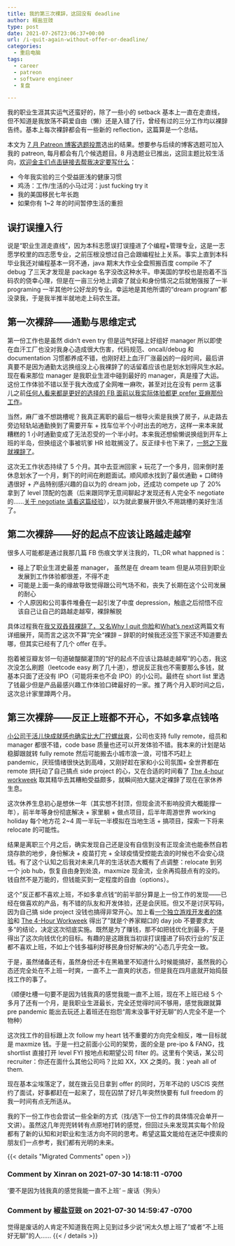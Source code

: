 ```yaml
---
title: 我的第三次裸辞，这回没有 deadline
author: 椒盐豆豉
type: post
date: 2021-07-26T23:06:37+00:00
url: /i-quit-again-without-offer-or-deadline/
categories:
  - 重启电脑
tags:
  - career
  - patreon
  - software engineer
  - 复盘

---
```

我的职业生涯其实运气还蛮好的，除了一些小的 setback 基本上一直在走直线，但不知道是我放荡不羁爱自由（懒）还是入错了行，曾经有过的三分工作均以裸辞告终。基本上每次裸辞都会有一些新的 reflection，这篇算是一个总结。

本文为 [7 月 Patreon 博客选题投票](https://www.patreon.com/posts/53481862)选出的结果。想要参与后续的博客选题可加入我的 patreon, 每月都会有几个候选题目。8 月选题业已推出，这回主题比较生活向，[欢迎金主们点击链接去帮我决定要写什么](https://www.patreon.com/posts/54152044)：

- 今年我实验的三个受益匪浅的健康习惯
- 鸡汤：工作/生活的小马过河：just fucking try it
- 我的美国移民七年长跑
- 如果你有 1~2 年的时间暂停生活的重担

## **误打误撞入行**

说是“职业生涯走直线”，因为本科志愿误打误撞进了个编程+管理专业，这是一志愿学校里的四志愿专业，之前压根没想过自己会跟编程扯上关系。事实上直到本科毕业我还对编程基本一窍不通，java 期末大作业全盘照搬百度 compile 不了 debug 了三天才发现是 package 名字没改这种水平。申美国的学校也是抱着不当码农的侥幸心理，但是在一亩三分地上调查了就业和身份情况之后就勉强报了一半 programing 一半其他叶公好龙的专业。幸运地是其他所谓的“dream program”都没录我，于是我半推半就地走上码农生涯。

## **第一次裸辞——通勤与思维定式**

第一份工作也是虽然 didn’t even try 但是运气好碰上好组好 manager 所以即使在血汗工厂也没对我身心造成很大伤害，代码规范、oncall/debug 和 documentation 习惯都养成不错，也刚好赶上血汗厂涨最凶的一段时间，最后讲真要不是因为通勤太远换组没上心我裸辞了的话留着应该也是划水划得风生水起。现在看来那位 manager 是我职业生涯中碰到最好的 manager，真是撞了大运。这份工作体验不错以至于我大改成了全网唯一麻吹，甚至对比在没有 perm 这事儿之前[任何人看来都是更好的选择的 FB 面前以我实际体验都更 prefer 亚麻那份工作](../my-first-job-and-ranting-my-second/)。

当然，麻厂谁不想跳槽呢？我真正离职的最后一根导火索是我换了房子，从走路去旁边轻轨站通勤换到了需要开车 + 找车位半个小时出去的地方，这样一来本来就糟糕的 1 小时通勤变成了无法忍受的一个半小时。本来我还想偷懒说换组到开车上班的半岛，但换组这个事被坑爹 HR 给耽搁没了。反正绿卡也下来了，[一怒之下我就裸辞了](../i-quit-amazon-with-mortgage-and-no-offer/)。

这次无工作状态持续了 5 个月。其中去亚洲回家 + 玩花了一个多月，回来倒时差休息划水了一个月，剩下的时间在刷题面试。顺风顺水找到了最优通勤 + 口碑待遇很好 + 产品特别感兴趣的自以为的 dream job，还成功 compete up 了 20% 拿到了 level 顶配的包裹（后来跟同学无意间聊起才发现还有人完全不 negotiate 的……[关于 negotiate 请看这篇经验](../us-software-engineer-compensation-negotiation-tips/)），以为就此要展开很久不用跳槽的美好生活了。

## **第二次裸辞——好的起点不应该让路越走越窄**

很多人可能都是通过我那几篇 FB 伤痕文学关注我的，TL;DR what happned is：

- 碰上了职业生涯史最差 manager， 虽然是在 dream team 但是从项目到职业发展到工作体验都很差，不得不走
- 可能是上面一条的缘故导致觉得跟公司气场不和，丧失了长期在这个公司发展的耐心
- 个人原因和公司事件堆叠在一起引发了中度 depression，触底之后彻悟不应该自己让自己的路越走越窄，裸辞解脱

具体过程我在[我又双叒叕裸辞了，又名Why I quit 你脸](../why-i-quit-facebook-part-i-personal-experience/)和[What’s next](../why-i-quit-facebook-part-2-whats-next/)这两篇文有详细展开，简而言之这次不算”完全“裸辞 – 辞职的时候我还没签下家还不知道要去哪，但其实已经有了几个 offer 在手。

抱着被豆瓣友邻一句道破醍醐灌顶的“好的起点不应该让路越走越窄”的心态，我这次没怎么刷题（leetcode easy 刷了几十道），想说反正我也不需要那么多钱，就基本只面了还没有 IPO（可能将来也不会 IPO）的小公司。最终在 short list 里选了钱最少但是产品最感兴趣工作体验口碑最好的一家。推了两个月入职时间之后，这次总计家里蹲两个月。

## **第三次裸辞——反正上班都不开心，不如多拿点钱咯**

[小公司干活儿快成就感也确实比大厂拧螺丝爽](../startup-vs-fang-difference/)，公司也支持 fully remote，组员和 manager 都很不错，code base 质量也还可以开发体验不错。我本来的计划是站稳脚跟就转 fully remote 然后可能搬去小城市浪一浪，可惜不巧赶上 pandemic，厌班情绪很快达到高峰，又刚好趁在家和小公司氛围+ 全世界都在 remote 烘托动了自己搞点 side project 的心，又在合适的时间看了 [The 4-hour workweek](https://amzn.to/3bHtjUL) 取其精华去其糟粕受益颇多，就瞬间拍大腿决定裸辞了现在在家休养生息。

这次休养生息初心是想休一年（其实想不封顶，但现金流不影响投资大概能撑一年），前半年等身份彻底解决 + 家里躺 + 做点项目，后半年周游世界 working holiday 每个地方花 2~4 周一半玩一半模拟在当地生活 + 搞项目，探索一下将来 relocate 的可能性。

结果是离职三个月之后，确实发现自己还是没有自信到没有正现金流也能泰然自若烧存款的地步，身份解决 + 疫苗打完 + 全球疫情受控能去浪的时候也不会安心烧钱。有了这个认知之后我对未来几年的生活状态大概有了点调整：relocate 到另一个 job hub，恢复自由身到处浪，maxmize 现金流，业余再捣鼓点有的没的。钱自然不是万能的，但钱能买到一定程度的自由（options）。

这个”反正都不喜欢上班，不如多拿点钱“的前半部分算是上一份工作的发现——已经在做喜欢的产品，有不错的队友和开发体验，还是会厌班。但又不是讨厌写码，因为自己搞 side project 没钱也搞得非常开心。加上看[一个独立游戏开发者的体验](https://youtu.be/Y3Rs1z7it5M)和 [The 4-Hour Workweek](https://amzn.to/3bHtjUL) 得出了”就是个养家糊口的 day job 不要要求太多“的结论，决定这次彻底实施。既然是为了赚钱，那不如把钱优化到最多，于是得出了这次向钱优化的目标。有趣的是这跟我当初误打误撞进了码农行业的”反正都不喜欢上班，不如上个钱多福利好移民身份好解决的“心态几乎完全一致。

于是，虽然储备还有，虽然身份还卡在黑箱里不知道什么时候能搞好，虽然我的心态还完全处在不上班一时爽，一直不上一直爽的状态，但是我在四月底就开始捣鼓找工作的事了。

（顺便吐槽一句要不是因为钱我真的感觉我能一直不上班，现在不上班已经 5 个多月了还有一个月，是我职业生涯最长，完全还觉得时间不够用，感觉我跟就算 pre pandemic 能出去玩还上着班还在抱怨“周末没事干好无聊”的人完全不是一个物种）

这次找工作的目标跟上次 follow my heart 钱不重要的方向完全相反，唯一目标就是 maxmize 钱。于是一扫之前面小公司的架势，面的全是 pre-ipo & FANG，找 shortlist 直接打开 level FYI 按地点和期望公司 filter 的。这里有个笑话，某公司 recruiter：你还在面什么其他公司吗？比如 XX，XX 之类的。我：yeah all of them.

现在基本尘埃落定了，就在拨云见日拿到 offer 的同时，万年不动的 USCIS 突然约了面试，好事都赶在一起来了，现在囚禁了好几年突然快要有 full freedom 的我一时间有点无所适从。

我的下一份工作也会尝试一些全新的方式（找/选下一份工作的具体情况会单开一文讲）。虽然这几年兜兜转转有点原地打转的感觉，但回过头来发现其实每个阶段都有了新的认知和对职业和生活方向不同的思考。希望这篇文能给在迷茫中摸索的朋友们一点参考，我们都有光明的未来。



{{< details "Migrated Comments" open >}}

### Comment by Xinran on 2021-07-30 14:18:11 -0700
‘要不是因为钱我真的感觉我能一直不上班’ &#8211; 废话（狗头）

### Comment by 椒盐豆豉 on 2021-07-30 14:59:47 -0700
觉得是废话的人肯定不知道我在网上见到过多少说“闲太久想上班了”或者“不上班好无聊”的人……
{{< / details >}}